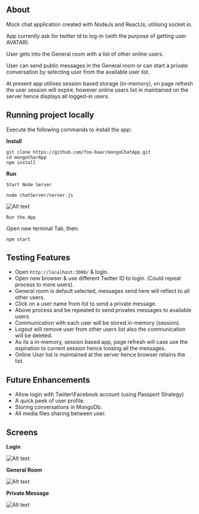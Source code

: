 
## About

Mock chat application created with NodeJs and ReactJs, utilising socket.io.

App currently ask for twitter Id to log-in (with the purpose of getting user AVATAR).

User gets into the General room with a list of other online users.

User can send public messages in the General room or can start a private conversation by selecting user from the available user list.

At present app utilises session based storage (in-memory), on page refresh the user session will expire, however online users list in maintained on the server hence displays all logged-in users.

## Running project locally

Execute the following commands to install the app:

**Install**

```
git clone https://github.com/foo-baar/mongoChatApp.git
cd mongoCharApp
npm install
```

**Run**

`Start Node Server`

```
node chatServer/server.js
```

![Alt text](https://user-images.githubusercontent.com/13655874/31836824-355fc3b4-b5f4-11e7-9312-0ae5779949d7.png)


`Run the App`

Open new terminal Tab, then:

```
npm start
```

## Testing Features

- Open `http://localhost:3000/` & login.
- Open new browser & use different Twitter ID to login. (Could repeat process to more users).
- General room is default selected, messages send here will reflect to all other users.
- Click on a user name from list to send a private message.
- Above process and be repeated to send privates messages to available users.
- Communication with each user will be stored in-memory (session).
- Logout will remove user from other users list also the communication will be deleted.
- As its a in-memory, session based app, page refresh will case use the expiration to current session hence loosing all the messages.
- Online User list is maintained at the server hence browser retains the list.

## Future Enhancements

- Allow login with Twiiter\Facebook account (using Passport Strategy)
- A quick peek of user profile.
- Storing conversations in MongoDb.
- All media files sharing between user.


## Screens

**Login**

![Alt text](https://user-images.githubusercontent.com/13655874/31836871-6704bf32-b5f4-11e7-8bfa-8e30ff882bb3.png)

**General Room**

![Alt text](https://user-images.githubusercontent.com/13655874/31836909-89931a76-b5f4-11e7-8efa-4f8934613071.png)

**Private Message**

![Alt text](https://user-images.githubusercontent.com/13655874/31837030-e601f82c-b5f4-11e7-93ec-7488cb71f0d0.png)